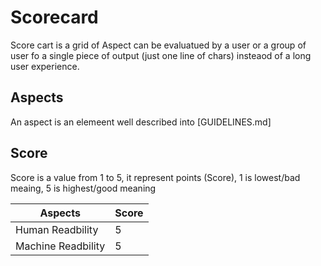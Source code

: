 # Scorecard

Score cart is a grid of Aspect can be evaluatued by a user or a group of user fo a single piece of output (just one line of chars) insteaod of a long user experience.

## Aspects

An aspect is an elemeent well described into [GUIDELINES.md]

## Score 

Score is a value from 1 to 5, it represent points (Score), 1 is lowest/bad meaing, 5 is highest/good meaning

| Aspects | Score |
| --- | --- |
| Human Readbility | 5 |
| Machine Readbility | 5 |

